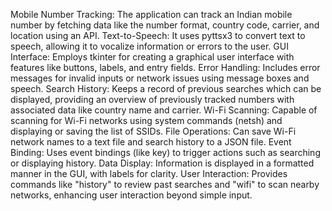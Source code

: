 Mobile Number Tracking: The application can track an Indian mobile number by fetching data like the number format, country code, carrier, and location using an API.
Text-to-Speech: It uses pyttsx3 to convert text to speech, allowing it to vocalize information or errors to the user.
GUI Interface: Employs tkinter for creating a graphical user interface with features like buttons, labels, and entry fields.
Error Handling: Includes error messages for invalid inputs or network issues using message boxes and speech.
Search History: Keeps a record of previous searches which can be displayed, providing an overview of previously tracked numbers with associated data like country name and carrier.
Wi-Fi Scanning: Capable of scanning for Wi-Fi networks using system commands (netsh) and displaying or saving the list of SSIDs.
File Operations: Can save Wi-Fi network names to a text file and search history to a JSON file.
Event Binding: Uses event bindings (like <Return> key) to trigger actions such as searching or displaying history.
Data Display: Information is displayed in a formatted manner in the GUI, with labels for clarity.
User Interaction: Provides commands like "history" to review past searches and "wifi" to scan nearby networks, enhancing user interaction beyond simple input.
